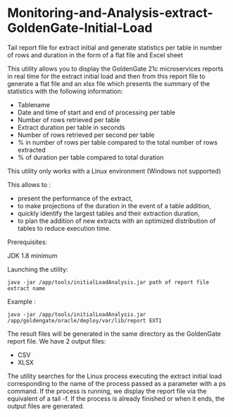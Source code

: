 # Monitoring-and-Analysis-extract-GoldenGate-Initial-Load
Tail report file for extract initial and generate statistics per table in number of rows and duration in the form of a flat file and Excel sheet


This utility allows you to display the GoldenGate 21c microservices reports in real time for the extract initial load and then from this report file to generate a flat file and an xlsx file which presents the summary of the statistics with the following information:

  - Tablename
  - Date and time of start and end of processing per table
  - Number of rows retrieved per table
  - Extract duration per table in seconds
  - Number of rows retrieved per second per table
  - % in number of rows per table compared to the total number of rows extracted
  - % of duration per table compared to total duration

This utility only works with a Linux environment (Windows not supported)

This allows to :

- present the performance of the extract,
- to make projections of the duration in the event of a table addition,
- quickly identify the largest tables and their extraction duration,
- to plan the addition of new extracts with an optimized distribution of tables to reduce execution time.


Prerequisites:

  JDK 1.8 minimum


Launching the utility:

    java -jar /app/tools/initialLoadAnalysis.jar path of report file extract name

Example :

    java -jar /app/tools/initialLoadAnalysis.jar /app/goldengate/oracle/deploy/var/lib/report EXT1



The result files will be generated in the same directory as the GoldenGate report file. We have 2 output files:

  - CSV 
  - XLSX


The utility searches for the Linux process executing the extract initial load corresponding to the name of the process passed as a parameter with a ps command.
  If the process is running, we display the report file via the equivalent of a tail -f.
  If the process is already finished or when it ends, the output files are generated.
